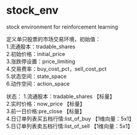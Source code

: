 # stock_env
stock environment for reinforcement learning 

定义单只股票的市场交易环境，初始值：<br>
1.流通股本：tradable_shares<br>
2.初始价格：initial_price<br>
3.涨跌停设置：price_limiting <br>
4.交易费率：buy_cost_pct，sell_cost_pct<br>
5.状态空间：state_space<br>
6.动作空间：action_space<br>

状态：
1.流通股本：tradable_shares 【标量】<br> 
2.实时价格：now_price 【标量】<br> 
3.前一日价格:pre_close 【标量】<br> 
4.日订单列表买五档行情:list_of_buy  【1维向量：5x1】<br> 
5.日订单列表卖五档行情:list_of_sell  【1维向量：5x1】<br> 
